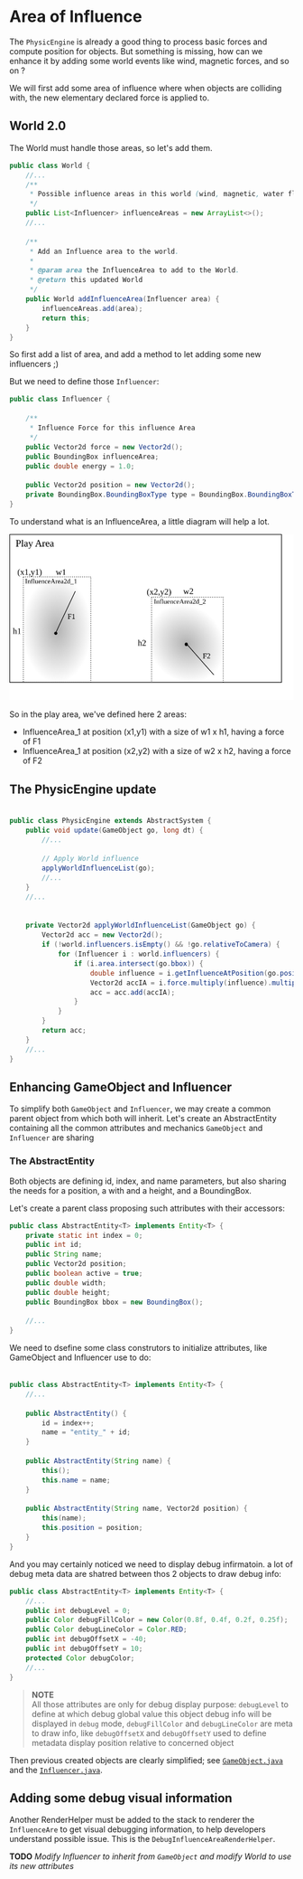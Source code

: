 # Area of Influence

The `PhysicEngine` is already a good thing to process basic forces and compute position for objects. But something is
missing, how can we enhance it by adding some world events like wind, magnetic forces, and so on ?

We will first add some area of influence where when objects are colliding with, the new elementary declared force is
applied to.

## World 2.0

The World must handle those areas, so let's add them.

```java
public class World {
    //...
    /**
     * Possible influence areas in this world (wind, magnetic, water flow, other ?)
     */
    public List<Influencer> influenceAreas = new ArrayList<>();
    //...

    /**
     * Add an Influence area to the world.
     *
     * @param area the InfluenceArea to add to the World.
     * @return this updated World
     */
    public World addInfluenceArea(Influencer area) {
        influenceAreas.add(area);
        return this;
    }
}
```

So first add a list of area, and add a method to let adding some new influencers ;)

But we need to define those `Influencer`:

```java
public class Influencer {

    /**
     * Influence Force for this influence Area
     */
    public Vector2d force = new Vector2d();
    public BoundingBox influenceArea;
    public double energy = 1.0;

    public Vector2d position = new Vector2d();
    private BoundingBox.BoundingBoxType type = BoundingBox.BoundingBoxType.RECTANGLE;
}
```

To understand what is an InfluenceArea, a little diagram will help a lot.

![Diagram about Influence Area](../images/illustrations/diagram-influence_area.svg)

So in the play area, we've defined here 2 areas:

- InfluenceArea_1 at position (x1,y1) with a size of w1 x h1, having a force of F1
- InfluenceArea_1 at position (x2,y2) with a size of w2 x h2, having a force of F2

## The PhysicEngine update

```java

public class PhysicEngine extends AbstractSystem {
    public void update(GameObject go, long dt) {
        //...

        // Apply World influence
        applyWorldInfluenceList(go);
        //...
    }
    //...
    
    
    private Vector2d applyWorldInfluenceList(GameObject go) {
        Vector2d acc = new Vector2d();
        if (!world.influencers.isEmpty() && !go.relativeToCamera) {
            for (Influencer i : world.influencers) {
                if (i.area.intersect(go.bbox)) {
                    double influence = i.getInfluenceAtPosition(go.position);
                    Vector2d accIA = i.force.multiply(influence).multiply(i.energy);
                    acc = acc.add(accIA);
                }
            }
        }
        return acc;
    }
    //...
}

```

## Enhancing GameObject and Influencer

To simplify both `GameObject` and `Influencer`, we may create a common parent object from which both will inherit. Let's
create an AbstractEntity containing all the common attributes and mechanics `GameObject` and `Influencer` are sharing

### The AbstractEntity

Both objects are defining id, index, and name parameters, but also sharing the needs for a position, a with and a
height, and a BoundingBox.

Let's create a parent class proposing such attributes with their accessors:

```java
public class AbstractEntity<T> implements Entity<T> {
    private static int index = 0;
    public int id;
    public String name;
    public Vector2d position;
    public boolean active = true;
    public double width;
    public double height;
    public BoundingBox bbox = new BoundingBox();

    //...
}
```

We need to dsefine some class construtors to initialize attributes, like GameObject and Influencer use to do:

```java

public class AbstractEntity<T> implements Entity<T> {
    //...

    public AbstractEntity() {
        id = index++;
        name = "entity_" + id;
    }

    public AbstractEntity(String name) {
        this();
        this.name = name;
    }

    public AbstractEntity(String name, Vector2d position) {
        this(name);
        this.position = position;
    }
}
```

And you may certainly noticed we need to display debug infirmatoin. a lot of debug meta data are shatred between thos 2
objects to draw debug info:

```java
public class AbstractEntity<T> implements Entity<T> {
    //...
    public int debugLevel = 0;
    public Color debugFillColor = new Color(0.8f, 0.4f, 0.2f, 0.25f);
    public Color debugLineColor = Color.RED;
    public int debugOffsetX = -40;
    public int debugOffsetY = 10;
    protected Color debugColor;
    //...
}
```

> **NOTE**<br/>
> All those attributes are only for debug display purpose: `debugLevel` to define at which debug global value this object
> debug info will be displayed in `debug` mode, `debugFillColor` and `debugLineColor` are meta to draw info, like
> `debugOffsetX` and `debugOffsetY` used to define metadata display position relative to concerned object


Then previous created objects are clearly simplified; see
[`GameObject.java`](../../src/main/java/fr/snapgames/fromclasstogame/core/entity/GameObject.java "see source code")
and
the [`Influencer.java`](../../src/main/java/fr/snapgames/fromclasstogame/core/physic/Influencer.java "see source code").


## Adding some debug visual information

Another RenderHelper must be added to the stack to renderer the `InfluenceAre` to get visual debugging information, to
help developers understand possible issue. This is the `DebugInfluenceAreaRenderHelper`.

**TODO** _Modify Influencer to inherit from `GameObject` and modify World to use its new attributes_
